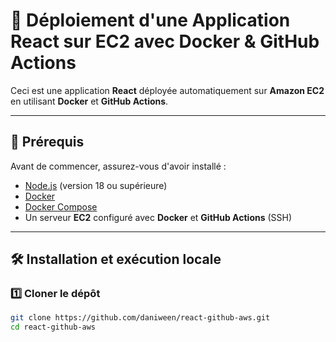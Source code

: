 # 🚀 Déploiement d'une Application React sur EC2 avec Docker & GitHub Actions

Ceci est une application **React** déployée automatiquement sur **Amazon EC2** en utilisant **Docker** et **GitHub Actions**.

---

## 📌 Prérequis  

Avant de commencer, assurez-vous d'avoir installé :  

- [Node.js](https://nodejs.org/) (version 18 ou supérieure)  
- [Docker](https://www.docker.com/)  
- [Docker Compose](https://docs.docker.com/compose/)  
- Un serveur **EC2** configuré avec **Docker** et **GitHub Actions** (SSH)  

---

## 🛠 Installation et exécution locale  

### 1️⃣ Cloner le dépôt  
```bash
git clone https://github.com/daniween/react-github-aws.git
cd react-github-aws

